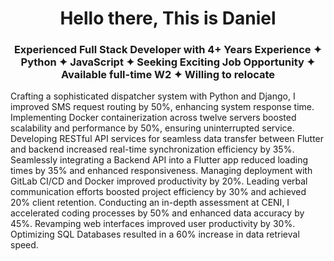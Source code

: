 <h1 align="center"> Hello there, This is Daniel </h1>
<h3 align="center">Experienced Full Stack Developer with 4+ Years Experience ✦ Python ✦ JavaScript ✦ Seeking Exciting Job Opportunity ✦ Available full-time W2 ✦ Willing to relocate</h3>

Crafting a sophisticated dispatcher system with Python and Django, I improved SMS request routing by 50%, enhancing system response time. Implementing Docker containerization across twelve servers boosted scalability and performance by 50%, ensuring uninterrupted service. Developing RESTful API services for seamless data transfer between Flutter and backend increased real-time synchronization efficiency by 35%. Seamlessly integrating a Backend API into a Flutter app reduced loading times by 35% and enhanced responsiveness. Managing deployment with GitLab CI/CD and Docker improved productivity by 20%. Leading verbal communication efforts boosted project efficiency by 30% and achieved 20% client retention. Conducting an in-depth assessment at CENI, I accelerated coding processes by 50% and enhanced data accuracy by 45%. Revamping web interfaces improved user productivity by 30%. Optimizing SQL Databases resulted in a 60% increase in data retrieval speed.
